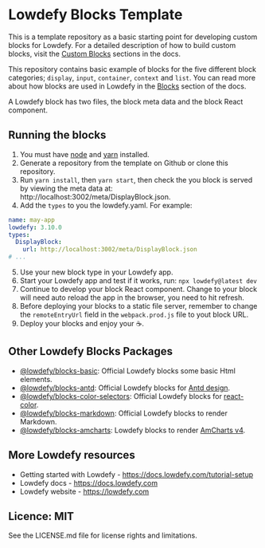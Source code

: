 # Lowdefy Blocks Template

This is a template repository as a basic starting point for developing custom blocks for Lowdefy. For a detailed description of how to build custom blocks, visit the [Custom Blocks](https://docs.lowdefy.com/custom-blocks) sections in the docs.

This repository contains basic example of blocks for the five different block categories; `display`, `input`, `container`, `context` and `list`. You can read more about how blocks are used in Lowdefy in the [Blocks](https://docs.lowdefy.com/blocks) section of the docs.

A Lowdefy block has two files, the block meta data and the block React component.

## Running the blocks

1. You must have [node](https://nodejs.org/en/) and [yarn](https://yarnpkg.com/getting-started/install) installed.
2. Generate a repository from the template on Github or clone this repository.
3. Run `yarn install`, then `yarn start`, then check the you block is served by viewing the meta data at: http://localhost:3002/meta/DisplayBlock.json.
4. Add the `types` to you the lowdefy.yaml. For example:

```yaml
name: may-app
lowdefy: 3.10.0
types:
  DisplayBlock:
    url: http://localhost:3002/meta/DisplayBlock.json
# ...
```

5. Use your new block type in your Lowdefy app.
6. Start your Lowdefy app and test if it works, run: `npx lowdefy@latest dev`
7. Continue to develop your block React component. Change to your block will need auto reload the app in the browser, you need to hit refresh.
8. Before deploying your blocks to a static file server, remember to change the `remoteEntryUrl` field in the `webpack.prod.js` file to yout block URL.
9. Deploy your blocks and enjoy your ☕️.

## Other Lowdefy Blocks Packages

- [@lowdefy/blocks-basic](https://github.com/lowdefy/lowdefy/tree/main/packages/blocks/blocksBasic): Official Lowdefy blocks some basic Html elements.
- [@lowdefy/blocks-antd](https://github.com/lowdefy/lowdefy/tree/main/packages/blocks/blocksAntd): Official Lowdefy blocks for [Antd design](https://ant.design/).
- [@lowdefy/blocks-color-selectors](https://github.com/lowdefy/lowdefy/tree/main/packages/blocks/blocksColorSelectorsd): Official Lowdefy blocks for [react-color](https://casesandberg.github.io/react-color/).
- [@lowdefy/blocks-markdown](https://github.com/lowdefy/lowdefy/tree/main/packages/blocks/blocksMarkdown): Official Lowdefy blocks to render Markdown.
- [@lowdefy/blocks-amcharts](https://github.com/lowdefy/blocks-amcharts): Lowdefy blocks to render [AmCharts v4](https://www.amcharts.com/).

## More Lowdefy resources

- Getting started with Lowdefy - https://docs.lowdefy.com/tutorial-setup
- Lowdefy docs - https://docs.lowdefy.com
- Lowdefy website - https://lowdefy.com

## Licence: MIT

See the LICENSE.md file for license rights and limitations.
